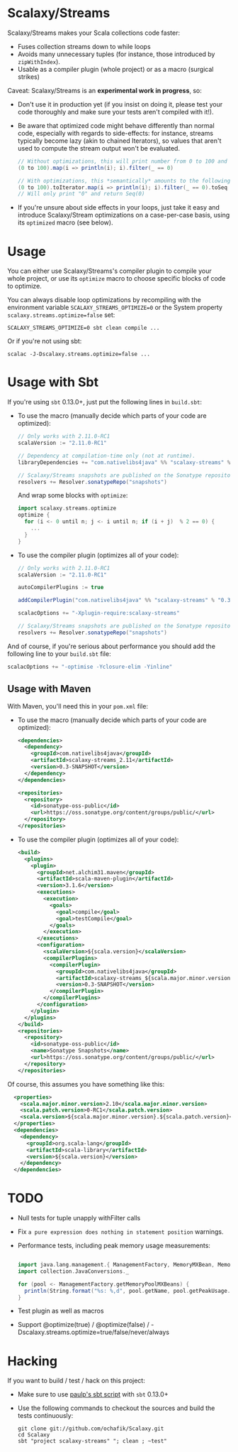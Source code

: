 # Scalaxy/Streams

Scalaxy/Streams makes your Scala collections code faster:
* Fuses collection streams down to while loops
* Avoids many unnecessary tuples (for instance, those introduced by `zipWithIndex`).
* Usable as a compiler plugin (whole project) or as a macro (surgical strikes)

Caveat: Scalaxy/Streams is an **experimental work in progress**, so:
* Don't use it in production yet
  (if you insist on doing it, please test your code thoroughly and make sure your tests aren't compiled with it!).
* Be aware that optimized code might behave differently than normal code, especially with regards to side-effects: for instance, streams typically become lazy (akin to chained Iterators), so values that aren't used to compute the stream output won't be evaluated.

  ```scala
  // Without optimizations, this will print number from 0 to 100 and return `Seq(0)`:
  (0 to 100).map(i => println(i); i).filter(_ == 0)

  // With optimizations, this *semantically* amounts to the following (albeit much faster):
  (0 to 100).toIterator.map(i => println(i); i).filter(_ == 0).toSeq
  // Will only print "0" and return Seq(0)
  ```
* If you're unsure about side effects in your loops, just take it easy and introduce Scalaxy/Stream optimizations on a case-per-case basis, using its `optimized` macro (see below).

# Usage

You can either use Scalaxy/Streams's compiler plugin to compile your whole project, or use its `optimize` macro to choose specific blocks of code to optimize.

You can always disable loop optimizations by recompiling with the environment variable `SCALAXY_STREAMS_OPTIMIZE=0` or the System property `scalaxy.streams.optimize=false` set:
```
SCALAXY_STREAMS_OPTIMIZE=0 sbt clean compile ...
```
Or if you're not using sbt:
```
scalac -J-Dscalaxy.streams.optimize=false ...
```

# Usage with Sbt

If you're using `sbt` 0.13.0+, just put the following lines in `build.sbt`:

* To use the macro (manually decide which parts of your code are optimized):

  ```scala
  // Only works with 2.11.0-RC1
  scalaVersion := "2.11.0-RC1"

  // Dependency at compilation-time only (not at runtime).
  libraryDependencies += "com.nativelibs4java" %% "scalaxy-streams" % "0.3-SNAPSHOT" % "provided"

  // Scalaxy/Streams snapshots are published on the Sonatype repository.
  resolvers += Resolver.sonatypeRepo("snapshots")
  ```

  And wrap some blocks with `optimize`:
  ```scala
  import scalaxy.streams.optimize
  optimize {
    for (i <- 0 until n; j <- i until n; if (i + j)  % 2 == 0) {
      ...
    }
  }
  ``` 
* To use the compiler plugin (optimizes all of your code):

  ```scala
  // Only works with 2.11.0-RC1
  scalaVersion := "2.11.0-RC1"

  autoCompilerPlugins := true

  addCompilerPlugin("com.nativelibs4java" %% "scalaxy-streams" % "0.3-SNAPSHOT")

  scalacOptions += "-Xplugin-require:scalaxy-streams"

  // Scalaxy/Streams snapshots are published on the Sonatype repository.
  resolvers += Resolver.sonatypeRepo("snapshots")
  ```

And of course, if you're serious about performance you should add the following line to your `build.sbt` file:
```scala
scalacOptions += "-optimise -Yclosure-elim -Yinline"
```

## Usage with Maven

With Maven, you'll need this in your `pom.xml` file:

* To use the macro (manually decide which parts of your code are optimized):

  ```xml
  <dependencies>
    <dependency>
      <groupId>com.nativelibs4java</groupId>
      <artifactId>scalaxy-streams_2.11</artifactId>
      <version>0.3-SNAPSHOT</version>
    </dependency>
  </dependencies>

  <repositories>
    <repository>
      <id>sonatype-oss-public</id>
      <url>https://oss.sonatype.org/content/groups/public/</url>
    </repository>
  </repositories>
  ```

* To use the compiler plugin (optimizes all of your code):

  ```xml
  <build>
    <plugins>
      <plugin>
        <groupId>net.alchim31.maven</groupId>
        <artifactId>scala-maven-plugin</artifactId>
        <version>3.1.6</version>
        <executions>
          <execution>
            <goals>
              <goal>compile</goal>
              <goal>testCompile</goal>
            </goals>
          </execution>
        </executions>
        <configuration>
          <scalaVersion>${scala.version}</scalaVersion>
          <compilerPlugins>
            <compilerPlugin>
              <groupId>com.nativelibs4java</groupId>
              <artifactId>scalaxy-streams_${scala.major.minor.version}</artifactId>
              <version>0.3-SNAPSHOT</version>
            </compilerPlugin>
          </compilerPlugins>
        </configuration>
      </plugin>
    </plugins>
  </build>
  <repositories>
    <repository>
      <id>sonatype-oss-public</id>
      <name>Sonatype Snapshots</name>
      <url>https://oss.sonatype.org/content/groups/public/</url>
    </repository>
  </repositories>
  ```

Of course, this assumes you have something like this:
```xml
  <properties>
    <scala.major.minor.version>2.10</scala.major.minor.version>
    <scala.patch.version>0-RC1</scala.patch.version>
    <scala.version>${scala.major.minor.version}.${scala.patch.version}</scala.version>
  </properties>
  <dependencies>
    <dependency>
      <groupId>org.scala-lang</groupId>
      <artifactId>scala-library</artifactId>
      <version>${scala.version}</version>
    </dependency>
  </dependencies>
```

# TODO

* Null tests for tuple unapply withFilter calls
* Fix `a pure expression does nothing in statement position` warnings.
* Performance tests, including peak memory usage measurements:

  ```scala

  import java.lang.management.{ ManagementFactory, MemoryMXBean, MemoryPoolMXBean }
  import collection.JavaConversions._

  for (pool <- ManagementFactory.getMemoryPoolMXBeans) {
    println(String.format("%s: %,d", pool.getName, pool.getPeakUsage.getUsed.asInstanceOf[AnyRef]))
  }
  ```
* Test plugin as well as macros
* Support @optimize(true) / @optimize(false) / -Dscalaxy.streams.optimize=true/false/never/always

# Hacking

If you want to build / test / hack on this project:
- Make sure to use [paulp's sbt script](https://github.com/paulp/sbt-extras) with `sbt` 0.13.0+
- Use the following commands to checkout the sources and build the tests continuously: 

    ```
    git clone git://github.com/ochafik/Scalaxy.git
    cd Scalaxy
    sbt "project scalaxy-streams" "; clean ; ~test"
    ```
